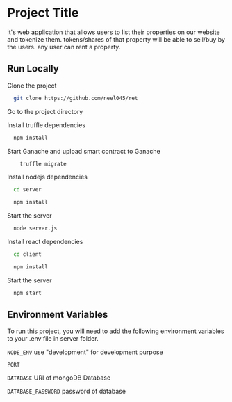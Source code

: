 # Project Title

it's web application that allows users to list their properties on our website and tokenize them. tokens/shares of that property will be able to sell/buy by the users. any user can rent a property.

## Run Locally

Clone the project

```bash
  git clone https://github.com/neel045/ret
```

Go to the project directory

Install truffle dependencies

```bash
  npm install
```

Start Ganache and upload smart contract to Ganache

```bash
    truffle migrate
```

Install nodejs dependencies

```bash
  cd server
```

```bash
  npm install
```

Start the server

```bash
  node server.js
```

Install react dependencies

```bash
  cd client
```

```bash
  npm install
```

Start the server

```bash
  npm start
```

## Environment Variables

To run this project, you will need to add the following environment variables to your .env file in server folder.

`NODE_ENV` use "development" for development purpose

`PORT`

`DATABASE` URI of mongoDB Database

`DATABASE_PASSWORD` password of database
